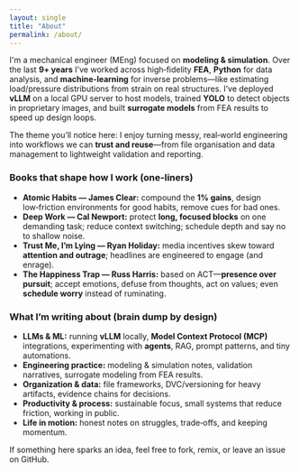 ```yaml
---
layout: single
title: "About"
permalink: /about/
---
```


I'm a mechanical engineer (MEng) focused on **modeling & simulation**. Over the last **9+ years** I've worked across
high‑fidelity **FEA**, **Python** for data analysis, and **machine‑learning** for inverse problems—like estimating load/pressure
distributions from strain on real structures. I’ve deployed **vLLM** on a local GPU server to host models, trained **YOLO**
to detect objects in proprietary images, and built **surrogate models** from FEA results to speed up design loops.

The theme you’ll notice here: I enjoy turning messy, real‑world engineering into workflows we can **trust and reuse**—from
file organisation and data management to lightweight validation and reporting.

### Books that shape how I work (one‑liners)
- **Atomic Habits — James Clear:** compound the **1% gains**, design low‑friction environments for good habits, remove cues for bad ones.
- **Deep Work — Cal Newport:** protect **long, focused blocks** on one demanding task; reduce context switching; schedule depth and say no to shallow noise.
- **Trust Me, I’m Lying — Ryan Holiday:** media incentives skew toward **attention and outrage**; headlines are engineered to engage (and enrage).
- **The Happiness Trap — Russ Harris:** based on ACT—**presence over pursuit**; accept emotions, defuse from thoughts, act on values; even **schedule worry** instead of ruminating.

### What I’m writing about (brain dump by design)
- **LLMs & ML:** running **vLLM** locally, **Model Context Protocol (MCP)** integrations, experimenting with **agents**, RAG, prompt patterns, and tiny automations.
- **Engineering practice:** modeling & simulation notes, validation narratives, surrogate modeling from FEA results.
- **Organization & data:** file frameworks, DVC/versioning for heavy artifacts, evidence chains for decisions.
- **Productivity & process:** sustainable focus, small systems that reduce friction, working in public.
- **Life in motion:** honest notes on struggles, trade‑offs, and keeping momentum.

If something here sparks an idea, feel free to fork, remix, or leave an issue on GitHub.